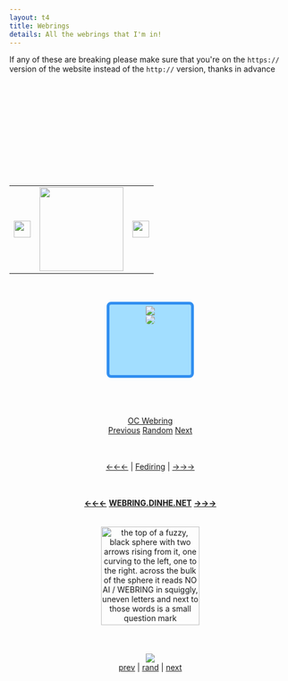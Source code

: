 ```yaml
---
layout: t4
title: Webrings
details: All the webrings that I'm in!
---
```


If any of these are breaking please make sure that you're on the <code>https://</code> version of the website instead of the <code>http://</code> version, thanks in advance
<div class="rflex" style="justify-content: space-evenly;">
	<div class="trnsprnt">
		<br><br>
		<script defer src="https://mechagic.party/1stylescripts/gitgudring.js"></script>
		<br><br>
		<script src="https://jbcarreon123.nekoweb.org/webrings/ssgring/pmoring.js"></script>
		<br><br>
		<center>
		    <script src="https://transring.neocities.org/ring.js"></script>
		</center>
		<br><br>
		<link rel="stylesheet" href="https://toastofthesewn.nekoweb.org/bugring/script/bugring.css">  
		<div id='bugring'>
			<script type="text/javascript" src="https://toastofthesewn.nekoweb.org/bugring/script/bugring-variables.js"></script>
		    <script type="text/javascript" src="https://toastofthesewn.nekoweb.org/bugring/script/bugring-widget.js"></script>
	    </div>
		<br><br>
		<table><tr><td><a href="https://lopster.neocities.org/roring/lolzers/prev.html?id=97"> <img src="https://lopster.neocities.org/roring/fotos/arr.png" height="30"></a></td><td><a href="https://lopster.neocities.org/roring/roring.html"><img src="https://lopster.neocities.org/roring/fotos/roring%20chan.png" width="150"></a></td><td><a href="https://lopster.neocities.org/roring/lolzers/next.html?id=97"><img src="https://lopster.neocities.org/roring/fotos/gimme.png" height="30"></a></td></tr></table>
	</div>
	<div class="trnsprnt" style="text-align: center;">
		<br><br>
		<div style="width: 140px; height: 120px; border: 5px solid #328FF0; border-radius: 8px; padding: 3px; background-color:#A2DEFF; margin: auto;">
            <a href="https://zorrpu.com/Webring/GalleryRing"><img src="https://zorrpu.com/Webring/G.png"><br>
            <img src="https://zorrpu.com/Webring/Icon_MECHAGIC.png" style="border-radius: 5px;"></a>
        </div>   
		<br><br>
		<div style="width: 75%; margin: auto;" id='furryring'>
			<script type="text/javascript" src="https://furryring.neocities.org/onionring-variables.js"></script>
			<script type="text/javascript" src="https://furryring.neocities.org/onionring-widget.js"></script>
		</div>
		<br><br>
		<div id="oc-webring-widget">
			<div id="oc-webring-title"><a href="https://tofutush.github.io/oc-webring">OC Webring</a></div>
			<div id="oc-webring-controls">
				<a href="https://tofutush.github.io/oc-webring/prev/?site=Mechagic's Fun Party">Previous</a>
				<a href="https://tofutush.github.io/oc-webring/rand/?site=Mechagic's Fun Party">Random</a>
				<a href="https://tofutush.github.io/oc-webring/next/?site=Mechagic's Fun Party">Next</a>
			</div>
		</div>
		<br><br>
		<p>
			<a href="https://fediring.net/previous?host=mechagic.party">←←←</a> | <a href="https://fediring.net/">Fediring</a> | <a href="https://fediring.net/next?host=mechagic.party">→→→</a>
		</p>
		<br><br>
		<center>
			<strong><a href='https://webring.dinhe.net/prev/https://mechagic.party/'>←←←</a></strong>
				<a href="https://webring.dinhe.net/"><strong>WEBRING.DINHE.NET</strong></a> 
			<strong><a href='https://webring.dinhe.net/next/https://mechagic.party/'>→→→</a></strong>
		</center>
		<br><br>
		 <map name="noaimini5b">
		 	<area href="https://baccyflap.com/noai" shape="rect" coords="50,32,122,58" target="_blank" alt="no ai webring" title="no ai webring">
		    <area href="https://baccyflap.com/noai/?prv&s=mgc" target="_top" shape="rect" coords="4,4,38,34" alt="previous" title="previous">
		    <area href="https://baccyflap.com/noai/?rnd" target="_top" shape="rect" coords="132,44,140,56" alt="random" title="random">
		    <area href="https://baccyflap.com/noai/?nxt&s=mgc" target="_top" shape="rect" coords="138,4,170,34" alt="next" title="next">
		    </map>
		    <img style="width:176px;image-rendering:pixelated" usemap="#noaimini5b" src="https://baccyflap.com/noai/miniwidget5.gif" alt="the top of a fuzzy, black sphere with two arrows rising from it, one curving to the left, one to the right. across the bulk of the sphere it reads NO AI / WEBRING in squiggly, uneven letters and next to those words is a small question mark"> 
		<br><br>
		<link rel="stylesheet" href="https://milkyway.moe/onlinewire/onionring.css">
		   <div id='onlinewire-webring'>
		   <script type="text/javascript" src="https://milkyway.moe/onlinewire/onionring-variables.js"></script>
		   <script type="text/javascript" src="https://milkyway.moe/onlinewire/onionring-widget.js"></script>
		</div>
		<br><br>
		    <center><a href="https://peanits.lol/webrings/musicring/index.php"><img src="https://peanits.lol/webrings/musicring/assets/button.gif"></a></center>
			<a href="https://peanits.lol/webrings/musicring/prev.php?slug=mechagic">prev</a> | <a href="https://peanits.lol/webrings/musicring/rand.php">rand</a> | <a href="https://peanits.lol/webrings/musicring/next.php?slug=mechagic">next</a>
	    <br><br>
		<div id='gfdkris'>
			<script type="text/javascript" src="https://fabstarotcorner.neocities.org/webring/onionring-variables.js"></script>
			<script type="text/javascript" src="https://fabstarotcorner.neocities.org/webring/onionring-widget.js"></script>
        </div>
        <br><br>
	</div>
	<div class="trnsprnt">
		<br><br>
		<div id='xenicRing' style="width: 100%; margin: auto;">
			<script type="text/javascript" src="https://xenics.neocities.org/onionring-variables.js"></script>
			<script type="text/javascript" src="https://xenics.neocities.org/onionring-widget.js"></script>
			<link rel="stylesheet" href="https://xenics.neocities.org/onionring.css">
		</div>
		<br><br>
		<center><script src="https://juneish.neocities.org/ring/beepbox/ring.js"></script></center>
		<br><br>
		<div id="vocaring"><script src="https://webring.adilene.net/widget.js"></script></div>
	</div>
</div>

<div class=box2 style="background: lightpink!important; width: 45%!important;">
	<div id='siwebring'>
	    <script src="/1stylescripts/siwebringuservars.js"></script>
	    <script src="https://dears.nekoweb.org/siwebring/onionring-variables.js"></script>
	    <script src="https://dears.nekoweb.org/siwebring/onionring-widget.js"></script>
	</div>
</div>

<style>
.rflex{
	justify-content: space-evenly;
}
</style>